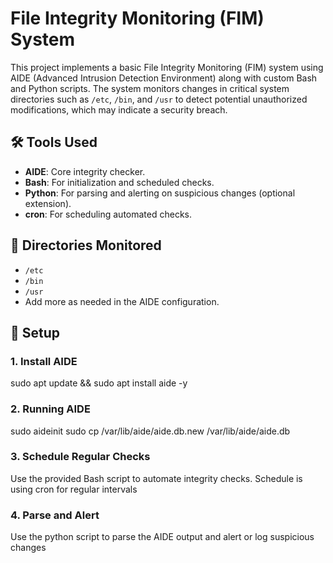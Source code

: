 # File Integrity Monitoring (FIM) System

This project implements a basic File Integrity Monitoring (FIM) system using AIDE (Advanced Intrusion Detection Environment) along with custom Bash and Python scripts. The system monitors changes in critical system directories such as `/etc`, `/bin`, and `/usr` to detect potential unauthorized modifications, which may indicate a security breach.

## 🛠️ Tools Used
- **AIDE**: Core integrity checker.
- **Bash**: For initialization and scheduled checks.
- **Python**: For parsing and alerting on suspicious changes (optional extension).
- **cron**: For scheduling automated checks.

## 📂 Directories Monitored
- `/etc`
- `/bin`
- `/usr`
- Add more as needed in the AIDE configuration.

## 🚀 Setup

### 1. Install AIDE

sudo apt update && sudo apt install aide -y

### 2. Running AIDE
sudo aideinit
sudo cp /var/lib/aide/aide.db.new /var/lib/aide/aide.db

### 3. Schedule Regular Checks
Use the provided Bash script to automate integrity checks. Schedule is using cron for regular intervals

### 4. Parse and Alert
Use the python script to parse the AIDE output and alert or log suspicious changes
